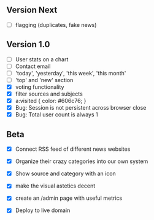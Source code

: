 ## Version Next

- [ ] flagging (duplicates, fake news)

## Version 1.0

- [ ] User stats on a chart
- [ ] Contact email
- [ ] 'today', 'yesterday', 'this week', 'this month'
- [ ] 'top' and 'new' section
- [x] voting functionality
- [x] filter sources and subjects
- [x] a:visited { color: #606c76; }
- [x] Bug: Session is not persistent across browser close
- [x] Bug: Total user count is always 1

## Beta

- [x] Connect RSS feed of different news websites
- [x] Organize their crazy categories into our own system
- [x] Show source and category with an icon
- [x] make the visual astetics decent
- [x] create an /admin page with useful metrics
- [x] Deploy to live domain

